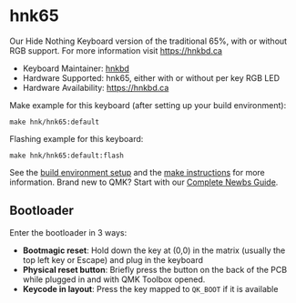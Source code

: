 # hnk65

Our Hide Nothing Keyboard version of the traditional 65%, with or without RGB support. For more information visit https://hnkbd.ca

* Keyboard Maintainer: [hnkbd](https://github.com/ascYAOBT)
* Hardware Supported: hnk65, either with or without per key RGB LED
* Hardware Availability: https://hnkbd.ca

Make example for this keyboard (after setting up your build environment):

    make hnk/hnk65:default

Flashing example for this keyboard:

    make hnk/hnk65:default:flash

See the [build environment setup](https://docs.qmk.fm/#/getting_started_build_tools) and the [make instructions](https://docs.qmk.fm/#/getting_started_make_guide) for more information. Brand new to QMK? Start with our [Complete Newbs Guide](https://docs.qmk.fm/#/newbs).

## Bootloader

Enter the bootloader in 3 ways:

* **Bootmagic reset**: Hold down the key at (0,0) in the matrix (usually the top left key or Escape) and plug in the keyboard
* **Physical reset button**: Briefly press the button on the back of the PCB while plugged in and with QMK Toolbox opened. 
* **Keycode in layout**: Press the key mapped to `QK_BOOT` if it is available
